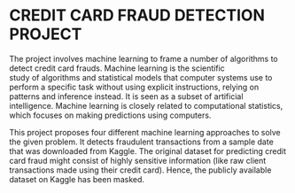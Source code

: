 # CREDIT CARD FRAUD DETECTION PROJECT

The project involves machine learning to frame a number of algorithms to detect credit card frauds. Machine learning is the scientific study of algorithms and statistical models that computer systems use to perform a specific task without using explicit instructions, relying on patterns and inference instead. It is seen as a subset of artificial intelligence. Machine learning is closely related to computational statistics, which focuses on making predictions using computers. 

This project proposes four different machine learning approaches to solve the given problem. It detects fraudulent transactions from a sample date that was downloaded from Kaggle. The original dataset for predicting credit card fraud might consist of highly sensitive information (like raw client transactions made using their credit card). Hence, the publicly available dataset on Kaggle has been masked. 
